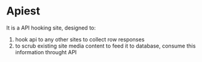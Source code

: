 # Apiest
It is a API hooking site, designed to:
1. hook api to any other sites to collect row responses
2. to scrub existing site media content to feed it to database, consume this information throught API

